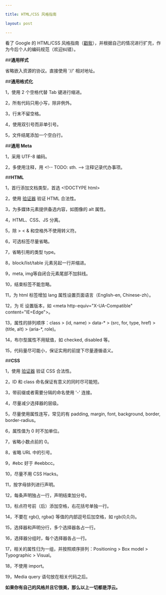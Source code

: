 ```yaml
---

title: HTML/CSS 风格指南

layout: post

---
```

看了 Google 的 HTML/CSS 风格指南（[戳我](https://code.google.com/p/google-styleguide/)），并根据自己的情况进行扩充，作为今后个人的编码规范（欢迎纠错）。

##**通用样式**

省略嵌入资源的协议。直接使用 '//' 相对地址。

##**通用格式化**

1，使用 2 个空格代替 Tab 键进行缩进。

2，所有代码只用小写，除非例外。

3，行末不留空格。

4，使用双引号而非单引号。

5，文件结尾添加一个空白行。

##**通用 Meta**

1，采用 UTF-8 编码。

2，多使用注释，用 &lt;!-- TODO: sth. --> 注释记录代办事项。

##**HTML**

1，首行添加文档类型，首选 &lt;!DOCTYPE html>

2，使用 [验证器](http://validator.w3.org/nu/) 验证 HTML 合法性。

3，为多媒体元素提供备选内容，如图像的 alt 属性。

4，HTML、CSS、JS 分离。

5，除 > &lt; & 和空格外不使用转义符。

6，可选标签尽量省略。

7，省略引用的类型 type。

8，block/list/table 元素另起一行并缩进。

9，meta, img等自闭合元素尾部不加斜线。

10，结束标签不能忽略。

11，为 html 标签增加 lang 属性设置页面语言（English-en, Chinese-zh）。

12，为 IE 设置版本，如 &lt;meta http-equiv="X-UA-Compatible" content="IE=Edge">。

13，属性的排列顺序：class > (id, name) > data-\* > (src, for, type, href) > (title, alt) > (aria-\*, role)。

14，布尔型属性不用赋值，如 checked, disabled 等。

15，代码量尽可能小，保证实用的前提下尽量遵循语义。

##**CSS**

1，使用 [验证器](http://jigsaw.w3.org/css-validator/) 验证 CSS 合法性。

2，ID 和 class 命名保证有意义的同时尽可能短。

3，带前缀或者需要分隔的命名使用 '-' 连接。

4，尽量减少选择器的层级。

5，尽量使用属性连写，常见的有 padding, margin, font, background, border, border-radius。

6，属性值为 0 时不加单位。

7，省略小数点前的 0。

8，省略 URL 中的引号。

9，#ebc 好于 #eebbcc。

10，尽量不用 CSS Hacks。

11，按字母排列进行声明。

12，每条声明独占一行，声明结束加分号。

13，标点符号前（后）添加空格，右花括号单独一行。

14，不要在 rgb(), rgba() 等值的内部逗号后加空格，如 rgb(0,0,0)。

15，选择器和声明分行，多个选择器各占一行。

16，选择器分组时，每个选择器各占一行。

17，相关的属性归为一组，并按照顺序排列：Positioning > Box model > Typographic > Visual。

18，不使用 import。

19，Media query 语句放在相关代码之后。

**如果你有自己的风格并且它很美，那么以上一切都是浮云。**
